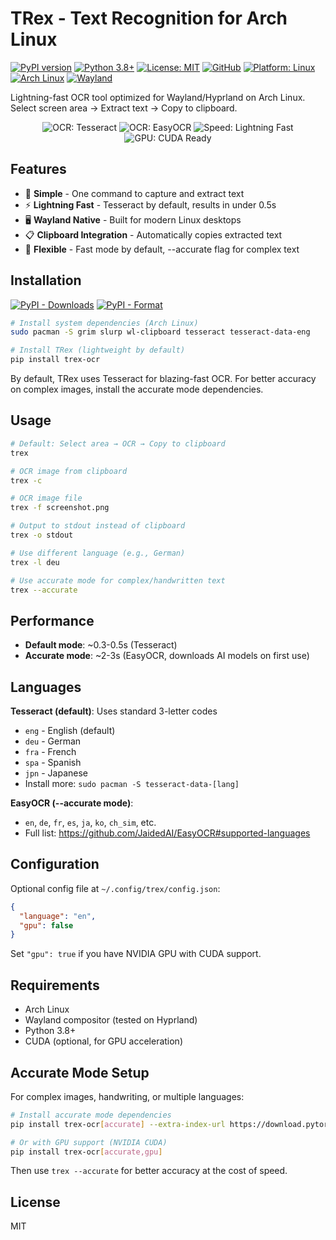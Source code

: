 # TRex - Text Recognition for Arch Linux

[![PyPI version](https://badge.fury.io/py/trex-ocr.svg)](https://badge.fury.io/py/trex-ocr)
[![Python 3.8+](https://img.shields.io/badge/python-3.8+-blue.svg)](https://www.python.org/downloads/)
[![License: MIT](https://img.shields.io/badge/License-MIT-yellow.svg)](https://opensource.org/licenses/MIT)
[![GitHub](https://img.shields.io/badge/GitHub-amebalabs%2Ftrex--linux-black?logo=github)](https://github.com/amebalabs/trex-ocr)
[![Platform: Linux](https://img.shields.io/badge/platform-Linux-lightgrey.svg)](https://www.linux.org/)
[![Arch Linux](https://img.shields.io/badge/Arch%20Linux-1793D1?logo=arch-linux&logoColor=fff)](https://archlinux.org/)
[![Wayland](https://img.shields.io/badge/Wayland-Native-orange.svg)](https://wayland.freedesktop.org/)

Lightning-fast OCR tool optimized for Wayland/Hyprland on Arch Linux. Select screen area → Extract text → Copy to clipboard.

<p align="center">
  <img src="https://img.shields.io/badge/OCR-Tesseract-green?style=for-the-badge" alt="OCR: Tesseract">
  <img src="https://img.shields.io/badge/OCR-EasyOCR-purple?style=for-the-badge" alt="OCR: EasyOCR">
  <img src="https://img.shields.io/badge/Speed-Lightning%20Fast-yellow?style=for-the-badge" alt="Speed: Lightning Fast">
  <img src="https://img.shields.io/badge/GPU-CUDA%20Ready-76B900?style=for-the-badge&logo=nvidia&logoColor=white" alt="GPU: CUDA Ready">
</p>

## Features

- 🎯 **Simple** - One command to capture and extract text
- ⚡ **Lightning Fast** - Tesseract by default, results in under 0.5s
- 🖥️ **Wayland Native** - Built for modern Linux desktops
- 📋 **Clipboard Integration** - Automatically copies extracted text
- 🎨 **Flexible** - Fast mode by default, --accurate flag for complex text

## Installation

[![PyPI - Downloads](https://img.shields.io/pypi/dm/trex-ocr)](https://pypi.org/project/trex-ocr/)
[![PyPI - Format](https://img.shields.io/pypi/format/trex-ocr)](https://pypi.org/project/trex-ocr/)

```bash
# Install system dependencies (Arch Linux)
sudo pacman -S grim slurp wl-clipboard tesseract tesseract-data-eng

# Install TRex (lightweight by default)
pip install trex-ocr
```

By default, TRex uses Tesseract for blazing-fast OCR. For better accuracy on complex images, install the accurate mode dependencies.

## Usage

```bash
# Default: Select area → OCR → Copy to clipboard
trex

# OCR image from clipboard
trex -c

# OCR image file
trex -f screenshot.png

# Output to stdout instead of clipboard
trex -o stdout

# Use different language (e.g., German)
trex -l deu

# Use accurate mode for complex/handwritten text
trex --accurate
```

## Performance

- **Default mode**: ~0.3-0.5s (Tesseract)
- **Accurate mode**: ~2-3s (EasyOCR, downloads AI models on first use)

## Languages

**Tesseract (default)**: Uses standard 3-letter codes
- `eng` - English (default)
- `deu` - German
- `fra` - French
- `spa` - Spanish
- `jpn` - Japanese
- Install more: `sudo pacman -S tesseract-data-[lang]`

**EasyOCR (--accurate mode)**: 
- `en`, `de`, `fr`, `es`, `ja`, `ko`, `ch_sim`, etc.
- Full list: https://github.com/JaidedAI/EasyOCR#supported-languages

## Configuration

Optional config file at `~/.config/trex/config.json`:

```json
{
  "language": "en",
  "gpu": false
}
```

Set `"gpu": true` if you have NVIDIA GPU with CUDA support.

## Requirements

- Arch Linux
- Wayland compositor (tested on Hyprland)
- Python 3.8+
- CUDA (optional, for GPU acceleration)

## Accurate Mode Setup

For complex images, handwriting, or multiple languages:

```bash
# Install accurate mode dependencies  
pip install trex-ocr[accurate] --extra-index-url https://download.pytorch.org/whl/cpu

# Or with GPU support (NVIDIA CUDA)
pip install trex-ocr[accurate,gpu]
```

Then use `trex --accurate` for better accuracy at the cost of speed.

## License

MIT